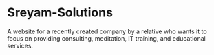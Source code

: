 # Sreyam-Solutions
A website for a recently created company by a relative who wants it to focus on providing consulting, meditation, IT training, and educational services.

